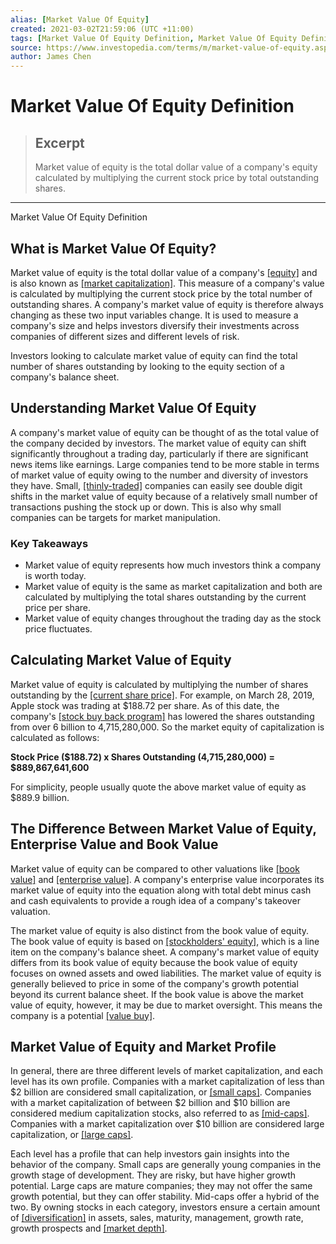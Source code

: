 ```yaml
---
alias: [Market Value Of Equity]
created: 2021-03-02T21:59:06 (UTC +11:00)
tags: [Market Value Of Equity Definition, Market Value Of Equity Definition]
source: https://www.investopedia.com/terms/m/market-value-of-equity.asp
author: James Chen
---
```


# Market Value Of Equity Definition

> ## Excerpt
> Market value of equity is the total dollar value of a company's equity calculated by multiplying the current stock price by total outstanding shares.

---

Market Value Of Equity Definition
## What is Market Value Of Equity?

Market value of equity is the total dollar value of a company's [[equity]](https://www.investopedia.com/terms/e/equity.asp) and is also known as [[market capitalization]](https://www.investopedia.com/terms/m/marketcapitalization.asp). This measure of a company's value is calculated by multiplying the current stock price by the total number of outstanding shares. A company's market value of equity is therefore always changing as these two input variables change. It is used to measure a company's size and helps investors diversify their investments across companies of different sizes and different levels of risk.

Investors looking to calculate market value of equity can find the total number of shares outstanding by looking to the equity section of a company's balance sheet.

## Understanding Market Value Of Equity

A company's market value of equity can be thought of as the total value of the company decided by investors. The market value of equity can shift significantly throughout a trading day, particularly if there are significant news items like earnings. Large companies tend to be more stable in terms of market value of equity owing to the number and diversity of investors they have. Small, [[thinly-traded]](https://www.investopedia.com/terms/t/thinly-traded.asp) companies can easily see double digit shifts in the market value of equity because of a relatively small number of transactions pushing the stock up or down. This is also why small companies can be targets for market manipulation.

### Key Takeaways

-   Market value of equity represents how much investors think a company is worth today.
-   Market value of equity is the same as market capitalization and both are calculated by multiplying the total shares outstanding by the current price per share.
-   Market value of equity changes throughout the trading day as the stock price fluctuates.

## Calculating Market Value of Equity

Market value of equity is calculated by multiplying the number of shares outstanding by the [[current share price]](https://www.investopedia.com/ask/answers/061615/how-companys-share-price-determined.asp). For example, on March 28, 2019, Apple stock was trading at $188.72 per share. As of this date, the company's [[stock buy back program]](https://www.investopedia.com/articles/02/041702.asp) has lowered the shares outstanding from over 6 billion to 4,715,280,000. So the market equity of capitalization is calculated as follows:

**Stock Price ($188.72) x Shares Outstanding (4,715,280,000) = $889,867,641,600**

For simplicity, people usually quote the above market value of equity as $889.9 billion.

## The Difference Between Market Value of Equity, Enterprise Value and Book Value

Market value of equity can be compared to other valuations like [[book value]](https://www.investopedia.com/terms/b/bookvalue.asp) and [[enterprise value]](https://www.investopedia.com/terms/e/enterprisevalue.asp). A company's enterprise value incorporates its market value of equity into the equation along with total debt minus cash and cash equivalents to provide a rough idea of a company's takeover valuation.

The market value of equity is also distinct from the book value of equity. The book value of equity is based on [[stockholders' equity]](https://www.investopedia.com/terms/s/stockholdersequity.asp), which is a line item on the company's balance sheet. A company's market value of equity differs from its book value of equity because the book value of equity focuses on owned assets and owed liabilities. The market value of equity is generally believed to price in some of the company's growth potential beyond its current balance sheet. If the book value is above the market value of equity, however, it may be due to market oversight. This means the company is a potential [[value buy]](https://www.investopedia.com/terms/v/valueinvesting.asp).

## Market Value of Equity and Market Profile

In general, there are three different levels of market capitalization, and each level has its own profile. Companies with a market capitalization of less than $2 billion are considered small capitalization, or [[small caps]](https://www.investopedia.com/terms/s/small-cap.asp). Companies with a market capitalization of between $2 billion and $10 billion are considered medium capitalization stocks, also referred to as [[mid-caps]](https://www.investopedia.com/terms/m/midcapstock.asp). Companies with a market capitalization over $10 billion are considered large capitalization, or [[large caps]](https://www.investopedia.com/terms/l/large-cap.asp).

Each level has a profile that can help investors gain insights into the behavior of the company. Small caps are generally young companies in the growth stage of development. They are risky, but have higher growth potential. Large caps are mature companies; they may not offer the same growth potential, but they can offer stability. Mid-caps offer a hybrid of the two. By owning stocks in each category, investors ensure a certain amount of [[diversification]](https://www.investopedia.com/terms/d/diversification.asp) in assets, sales, maturity, management, growth rate, growth prospects and [[market depth]](https://www.investopedia.com/terms/m/marketdepth.asp).
